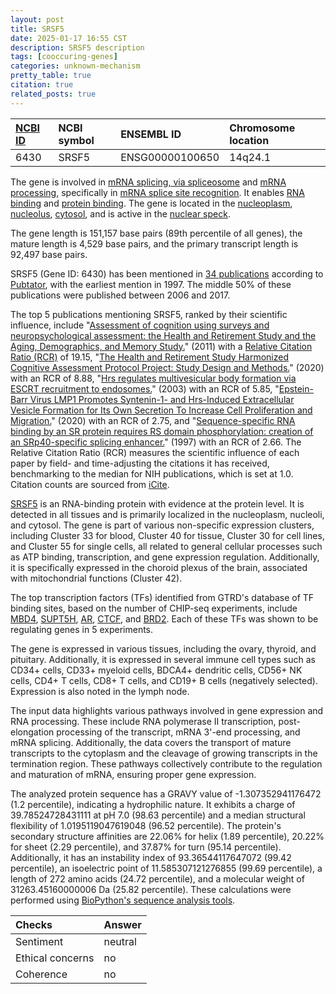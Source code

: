 ```yaml
---
layout: post
title: SRSF5
date: 2025-01-17 16:55 CST
description: SRSF5 description
tags: [cooccuring-genes]
categories: unknown-mechanism
pretty_table: true
citation: true
related_posts: true
---
```




| [NCBI ID](https://www.ncbi.nlm.nih.gov/gene/6430) | NCBI symbol | ENSEMBL ID | Chromosome location |
| :-------- | :------- | :-------- | :------- |
| 6430  | SRSF5 | ENSG00000100650 | 14q24.1 |



The gene is involved in [mRNA splicing, via spliceosome](https://amigo.geneontology.org/amigo/term/GO:0000398) and [mRNA processing](https://amigo.geneontology.org/amigo/term/GO:0006397), specifically in [mRNA splice site recognition](https://amigo.geneontology.org/amigo/term/GO:0006376). It enables [RNA binding](https://amigo.geneontology.org/amigo/term/GO:0003723) and [protein binding](https://amigo.geneontology.org/amigo/term/GO:0005515). The gene is located in the [nucleoplasm](https://amigo.geneontology.org/amigo/term/GO:0005654), [nucleolus](https://amigo.geneontology.org/amigo/term/GO:0005730), [cytosol](https://amigo.geneontology.org/amigo/term/GO:0005829), and is active in the [nuclear speck](https://amigo.geneontology.org/amigo/term/GO:0016607).


The gene length is 151,157 base pairs (89th percentile of all genes), the mature length is 4,529 base pairs, and the primary transcript length is 92,497 base pairs.


SRSF5 (Gene ID: 6430) has been mentioned in [34 publications](https://pubmed.ncbi.nlm.nih.gov/?term=%22SRSF5%22) according to [Pubtator](https://academic.oup.com/nar/article/47/W1/W587/5494727), with the earliest mention in 1997. The middle 50% of these publications were published between 2006 and 2017.


The top 5 publications mentioning SRSF5, ranked by their scientific influence, include "[Assessment of cognition using surveys and neuropsychological assessment: the Health and Retirement Study and the Aging, Demographics, and Memory Study.](https://pubmed.ncbi.nlm.nih.gov/21743047)" (2011) with a [Relative Citation Ratio (RCR)](https://journals.plos.org/plosbiology/article?id=10.1371/journal.pbio.1002541) of 19.15, "[The Health and Retirement Study Harmonized Cognitive Assessment Protocol Project: Study Design and Methods.](https://pubmed.ncbi.nlm.nih.gov/31563909)" (2020) with an RCR of 8.88, "[Hrs regulates multivesicular body formation via ESCRT recruitment to endosomes.](https://pubmed.ncbi.nlm.nih.gov/12900395)" (2003) with an RCR of 5.85, "[Epstein-Barr Virus LMP1 Promotes Syntenin-1- and Hrs-Induced Extracellular Vesicle Formation for Its Own Secretion To Increase Cell Proliferation and Migration.](https://pubmed.ncbi.nlm.nih.gov/32546618)" (2020) with an RCR of 2.75, and "[Sequence-specific RNA binding by an SR protein requires RS domain phosphorylation: creation of an SRp40-specific splicing enhancer.](https://pubmed.ncbi.nlm.nih.gov/9037021)" (1997) with an RCR of 2.66. The Relative Citation Ratio (RCR) measures the scientific influence of each paper by field- and time-adjusting the citations it has received, benchmarking to the median for NIH publications, which is set at 1.0. Citation counts are sourced from [iCite](https://icite.od.nih.gov).


[SRSF5](https://www.proteinatlas.org/ENSG00000100650-SRSF5) is an RNA-binding protein with evidence at the protein level. It is detected in all tissues and is primarily localized in the nucleoplasm, nucleoli, and cytosol. The gene is part of various non-specific expression clusters, including Cluster 33 for blood, Cluster 40 for tissue, Cluster 30 for cell lines, and Cluster 55 for single cells, all related to general cellular processes such as ATP binding, transcription, and gene expression regulation. Additionally, it is specifically expressed in the choroid plexus of the brain, associated with mitochondrial functions (Cluster 42).


The top transcription factors (TFs) identified from GTRD's database of TF binding sites, based on the number of CHIP-seq experiments, include [MBD4](https://www.ncbi.nlm.nih.gov/gene/8930), [SUPT5H](https://www.ncbi.nlm.nih.gov/gene/6829), [AR](https://www.ncbi.nlm.nih.gov/gene/367), [CTCF](https://www.ncbi.nlm.nih.gov/gene/10664), and [BRD2](https://www.ncbi.nlm.nih.gov/gene/6046). Each of these TFs was shown to be regulating genes in 5 experiments.





The gene is expressed in various tissues, including the ovary, thyroid, and pituitary. Additionally, it is expressed in several immune cell types such as CD34+ cells, CD33+ myeloid cells, BDCA4+ dendritic cells, CD56+ NK cells, CD4+ T cells, CD8+ T cells, and CD19+ B cells (negatively selected). Expression is also noted in the lymph node.


The input data highlights various pathways involved in gene expression and RNA processing. These include RNA polymerase II transcription, post-elongation processing of the transcript, mRNA 3'-end processing, and mRNA splicing. Additionally, the data covers the transport of mature transcripts to the cytoplasm and the cleavage of growing transcripts in the termination region. These pathways collectively contribute to the regulation and maturation of mRNA, ensuring proper gene expression.



The analyzed protein sequence has a GRAVY value of -1.307352941176472 (1.2 percentile), indicating a hydrophilic nature. It exhibits a charge of 39.78524728431111 at pH 7.0 (98.63 percentile) and a median structural flexibility of 1.0195119047619048 (96.52 percentile). The protein's secondary structure affinities are 22.06% for helix (1.89 percentile), 20.22% for sheet (2.29 percentile), and 37.87% for turn (95.14 percentile). Additionally, it has an instability index of 93.36544117647072 (99.42 percentile), an isoelectric point of 11.585307121276855 (99.69 percentile), a length of 272 amino acids (24.72 percentile), and a molecular weight of 31263.45160000006 Da (25.82 percentile). These calculations were performed using [BioPython's sequence analysis tools](https://biopython.org/docs/1.75/api/Bio.SeqUtils.ProtParam.html).





| Checks    | Answer |
| :-------- | :------- |
| Sentiment  | neutral   |
| Ethical concerns | no     |
| Coherence    | no    |